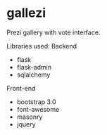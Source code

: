 gallezi
=======

Prezi gallery with vote interface.


Libraries used:
Backend

- flask
- flask-admin
- sqlalchemy

Front-end

- bootstrap 3.0
- font-awesome
- masonry
- jquery
